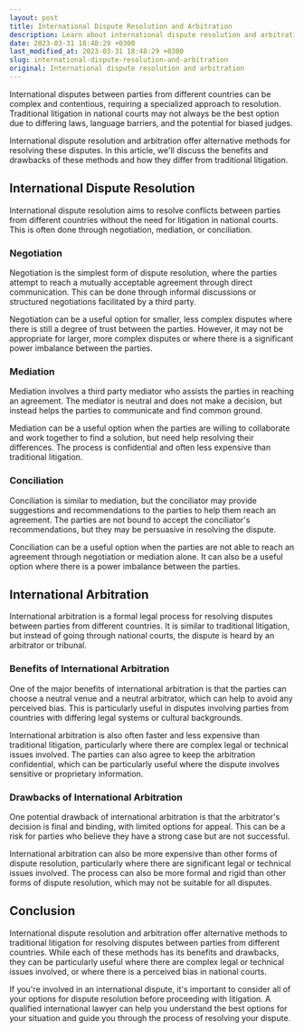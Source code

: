 ```yaml
---
layout: post
title: International Dispute Resolution and Arbitration
description: Learn about international dispute resolution and arbitration, including the benefits and drawbacks of these methods and how they differ from traditional litigation.
date: 2023-03-31 18:48:29 +0300
last_modified_at: 2023-03-31 18:48:29 +0300
slug: international-dispute-resolution-and-arbitration
original: International dispute resolution and arbitration
---
```


International disputes between parties from different countries can be complex and contentious, requiring a specialized approach to resolution. Traditional litigation in national courts may not always be the best option due to differing laws, language barriers, and the potential for biased judges.

International dispute resolution and arbitration offer alternative methods for resolving these disputes. In this article, we'll discuss the benefits and drawbacks of these methods and how they differ from traditional litigation.

## International Dispute Resolution

International dispute resolution aims to resolve conflicts between parties from different countries without the need for litigation in national courts. This is often done through negotiation, mediation, or conciliation.

### Negotiation

Negotiation is the simplest form of dispute resolution, where the parties attempt to reach a mutually acceptable agreement through direct communication. This can be done through informal discussions or structured negotiations facilitated by a third party.

Negotiation can be a useful option for smaller, less complex disputes where there is still a degree of trust between the parties. However, it may not be appropriate for larger, more complex disputes or where there is a significant power imbalance between the parties.

### Mediation

Mediation involves a third party mediator who assists the parties in reaching an agreement. The mediator is neutral and does not make a decision, but instead helps the parties to communicate and find common ground.

Mediation can be a useful option when the parties are willing to collaborate and work together to find a solution, but need help resolving their differences. The process is confidential and often less expensive than traditional litigation.

### Conciliation

Conciliation is similar to mediation, but the conciliator may provide suggestions and recommendations to the parties to help them reach an agreement. The parties are not bound to accept the conciliator's recommendations, but they may be persuasive in resolving the dispute.

Conciliation can be a useful option when the parties are not able to reach an agreement through negotiation or mediation alone. It can also be a useful option where there is a power imbalance between the parties.

## International Arbitration

International arbitration is a formal legal process for resolving disputes between parties from different countries. It is similar to traditional litigation, but instead of going through national courts, the dispute is heard by an arbitrator or tribunal.

### Benefits of International Arbitration

One of the major benefits of international arbitration is that the parties can choose a neutral venue and a neutral arbitrator, which can help to avoid any perceived bias. This is particularly useful in disputes involving parties from countries with differing legal systems or cultural backgrounds.

International arbitration is also often faster and less expensive than traditional litigation, particularly where there are complex legal or technical issues involved. The parties can also agree to keep the arbitration confidential, which can be particularly useful where the dispute involves sensitive or proprietary information.

### Drawbacks of International Arbitration

One potential drawback of international arbitration is that the arbitrator's decision is final and binding, with limited options for appeal. This can be a risk for parties who believe they have a strong case but are not successful.

International arbitration can also be more expensive than other forms of dispute resolution, particularly where there are significant legal or technical issues involved. The process can also be more formal and rigid than other forms of dispute resolution, which may not be suitable for all disputes.

## Conclusion

International dispute resolution and arbitration offer alternative methods to traditional litigation for resolving disputes between parties from different countries. While each of these methods has its benefits and drawbacks, they can be particularly useful where there are complex legal or technical issues involved, or where there is a perceived bias in national courts.

If you're involved in an international dispute, it's important to consider all of your options for dispute resolution before proceeding with litigation. A qualified international lawyer can help you understand the best options for your situation and guide you through the process of resolving your dispute.